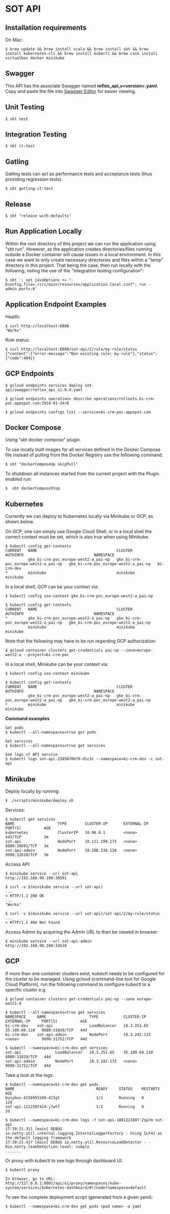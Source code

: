 SOT API
=======

Installation requirements
-------------------------
On Mac:
```
$ brew update && brew install scala && brew install sbt && brew install kubernetes-cli && brew install kubectl && brew cask install virtualbox docker minikube
```

Swagger
-------
This API has the associate Swagger named **reflex_api_v&lt;version>.yaml**.
Copy and paste the file into [Swagger Editor](https://proximi.io/rest-api) for easier viewing.

Unit Testing
------------
```
$ sbt test
```

Integration Testing
-------------------
```
$ sbt it:test
```

Gatling
-------
Gatling tests can act as performance tests and acceptance tests (thus providing regression tests).
```
$ sbt gatling-it:test
```

Release
-------
```
$ sbt "release with-defaults"
```

Run Application Locally
-----------------------
Within the root directory of this project we can run the application using "sbt run".
However, as the application creates directories/files running outside a Docker container will cause issues in a local environment.
In this case we want to only create necessary directories and files within a "temp" directory in this project.
That being the case, then run locally with the following, noting the use of the "integration testing configuration":
```
$ sbt '; set javaOptions += "-Dconfig.file=./src/main/resources/application.local.conf"; run -admin.port=:0'
```

Application Endpoint Examples
-----------------------------
Health:
```
$ curl http://localhost:8880
"Works" 
```

Rule status:
```
$ curl http://localhost:8880/sot-api/2/rule/my-rule/status
{"content":{"error-message":"Non existing rule: my-rule"},"status":{"code":404}} 
```

GCP Endpoints
-------------
```
$ gcloud endpoints services deploy sot-api/swagger/reflex_api_v1.0.0.yaml

$ gcloud endpoints operations describe operations/rollouts.bi-crm-poc.appspot.com:2018-01-24r0

$ gcloud endpoints configs list --service=bi-crm-poc.appspot.com
```

Docker Compose
--------------
Using "sbt docker compose" plugin.

To use locally built images for all services defined in the Docker Compose file instead of pulling from the Docker Registry use the following command:

```
$ sbt "dockerComposeUp skipPull"
```

To shutdown all instances started from the current project with the Plugin enabled run:

```
$  sbt dockerComposeStop
```

Kubernetes
----------
Currently we can deploy to Kubernetes locally via Minikube or GCP, as shown below.

On GCP, one can simply use Google Cloud Shell, or in a local shell the correct context must be set, which is also true when using Minikube.
```
$ kubectl config get-contexts
CURRENT   NAME                                   CLUSTER                                AUTHINFO                               NAMESPACE
          gke_bi-crm-poc_europe-west2-a_pai-np   gke_bi-crm-poc_europe-west2-a_pai-np   gke_bi-crm-poc_europe-west2-a_pai-np   bi-crm-dev
*         minikube                               minikube                               minikube
```

In a local shell, GCP can be your context via:
```
$ kubectl config use-context gke_bi-crm-poc_europe-west2-a_pai-np

$ kubectl config get-contexts
CURRENT   NAME                                   CLUSTER                                AUTHINFO                               NAMESPACE
*         gke_bi-crm-poc_europe-west2-a_pai-np   gke_bi-crm-poc_europe-west2-a_pai-np   gke_bi-crm-poc_europe-west2-a_pai-np
          minikube                               minikube                               minikube
```

Note that the following may have to be run regarding GCP authorization:
```
$ gcloud container clusters get-credentials pai-np --zone=europe-west2-a --project=bi-crm-poc
```

In a local shell, Minikube can be your context via:
```
$ kubectl config use-context minikube

$ kubectl config get-contexts
CURRENT   NAME                                   CLUSTER                                AUTHINFO                               NAMESPACE
          gke_bi-crm-poc_europe-west2-a_pai-np   gke_bi-crm-poc_europe-west2-a_pai-np   gke_bi-crm-poc_europe-west2-a_pai-np
*         minikube                               minikube                               minikube
```

**Command examples**
```
Get pods
$ kubectl --all-namespaces=true get pods

Get services
$ kubectl --all-namespaces=true get services

See logs of API service
$ kubectl logs sot-api-2205670870-d1c3c --namespace=bi-crm-dev -c sot-api
```

Minikube
--------
Deploy locally by running:
```
$ ./scripts/minikube/deploy.sh
```

Services:
```
$ kubectl get services
NAME                   TYPE        CLUSTER-IP       EXTERNAL-IP   PORT(S)          AGE
kubernetes             ClusterIP   10.96.0.1        <none>        443/TCP          3m
sot-api                NodePort    10.111.199.173   <none>        8880:30591/TCP   3m
sot-api-admin          NodePort    10.108.238.128   <none>        9990:32610/TCP   3m
```

Access API:
```
$ minikube service --url sot-api
http://192.168.99.100:30591
```

```
$ curl -v $(minikube service --url sot-api)
...
< HTTP/1.1 200 OK
...
"Works"
```

```
$ curl -v $(minikube service --url sot-api)/sot-api/2/my-rule/status
...
< HTTP/1.1 404 Not Found
```

Access Admin by acquiring the Admin URL to then be viewed in browser:
```
$ minikube service --url sot-api-admin
http://192.168.99.100:32610
```

GCP
---
If more than one container clusters exist, kubectl needs to be configured for the cluster to be managed.
Using gcloud (command-line tool for Google Cloud Platform), run the following command to configure kubectl to a specific cluster e.g.
```
$ gcloud container clusters get-credentials pai-np --zone europe-west1-d
```

```
$ kubectl --all-namespaces=true get services
NAMESPACE     NAME                   TYPE           CLUSTER-IP     EXTERNAL-IP     PORT(S)          AGE
bi-crm-dev    sot-api                LoadBalancer   10.3.252.65    35.189.68.118   8880:31820/TCP   44d
bi-crm-dev    sot-api-admin          NodePort       10.3.242.133   <none>          9990:31752/TCP   44d
```

```
$ kubectl --namespace=bi-crm-dev get services
sot-api               LoadBalancer   10.3.252.65    35.189.68.118   8880:31820/TCP   44d
sot-api-admin         NodePort       10.3.242.133   <none>          9990:31752/TCP   44d
```

Take a look at the logs:
```
$ kubectl --namespace=bi-crm-dev get pods
NAME                                    READY     STATUS    RESTARTS   AGE
busybox-4158955249-415gt                1/1       Running   0          12d
sot-api-1212597424-j7wtf                1/1       Running   0          2d

$ kubectl --namespace=bi-crm-dev logs -f sot-api-1881222697-2sp7m sot-api
17:39:21.311 [main] DEBUG io.netty.util.internal.logging.InternalLoggerFactory - Using SLF4J as the default logging framework
17:39:21.417 [main] DEBUG io.netty.util.ResourceLeakDetector - -Dio.netty.leakDetection.level: simple
.......
```
Or proxy with kubectl to see logs through dashboard UI:
```
$ kubectl proxy

In browser, go to URL:
http://127.0.0.1:8001/api/v1/proxy/namespaces/kube-system/services/kubernetes-dashboard/#!/node?namespace=default

```

To see the complete deployment script (generated from a given yaml):
```
$ kubectl --namespace=bi-crm-dev get pods <pod name> -o yaml
```